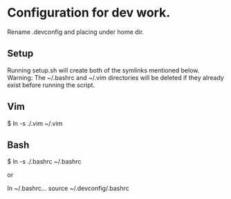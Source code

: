 # Configuration for dev work. 

Rename .devconfig and placing under home dir.

## Setup

Running setup.sh will create both of the symlinks mentioned below.
Warning: The ~/.bashrc and ~/.vim directories will be deleted if
they already exist before running the script.

## Vim

$ ln -s ./.vim ~/.vim

## Bash

$ ln -s ./.bashrc ~/.bashrc

or

In ~/.bashrc...
source ~/.devconfig/.bashrc

